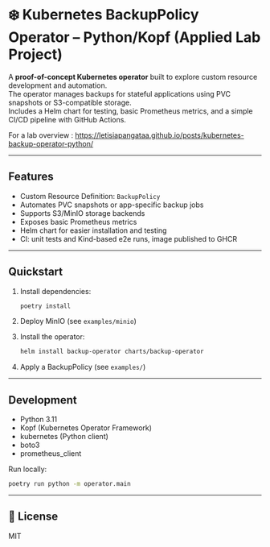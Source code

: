 # ❄️ Kubernetes BackupPolicy Operator – Python/Kopf (Applied Lab Project)  

A **proof-of-concept Kubernetes operator** built to explore custom resource development and automation.  
The operator manages backups for stateful applications using PVC snapshots or S3-compatible storage.  
Includes a Helm chart for testing, basic Prometheus metrics, and a simple CI/CD pipeline with GitHub Actions.

For a lab overview : https://letisiapangataa.github.io/posts/kubernetes-backup-operator-python/

---

## Features  
- Custom Resource Definition: `BackupPolicy`  
- Automates PVC snapshots or app-specific backup jobs  
- Supports S3/MinIO storage backends  
- Exposes basic Prometheus metrics  
- Helm chart for easier installation and testing  
- CI: unit tests and Kind-based e2e runs, image published to GHCR  

---

## Quickstart  
1. Install dependencies:  
   ```bash
   poetry install
   ```

2. Deploy MinIO (see `examples/minio`)
3. Install the operator:

   ```bash
   helm install backup-operator charts/backup-operator
   ```
4. Apply a BackupPolicy (see `examples/`)

---

## Development

* Python 3.11
* Kopf (Kubernetes Operator Framework)
* kubernetes (Python client)
* boto3
* prometheus\_client

Run locally:

```bash
poetry run python -m operator.main
```

---

## 📄 License

MIT
